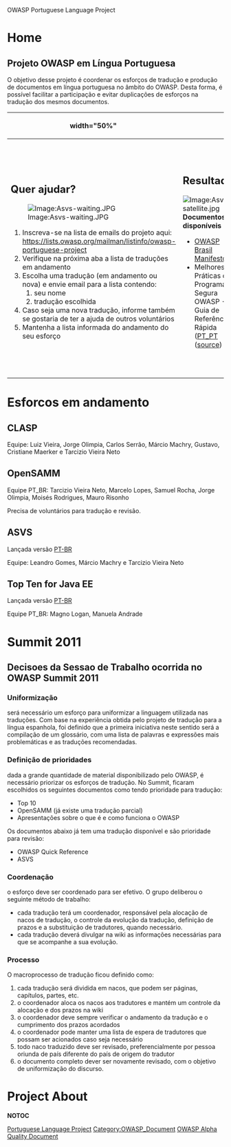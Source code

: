 <paypal>OWASP Portuguese Language Project</paypal>

# Home

## Projeto OWASP em Língua Portuguesa

O objetivo desse projeto é coordenar os esforços de tradução e produção
de documentos em língua portuguesa no âmbito do OWASP. Desta forma, é
possível facilitar a participação e evitar duplicações de esforços na
tradução dos mesmos documentos.



<table>
<thead>
<tr class="header">
<th><p>width="50%"</p></th>
<th></th>
<th><p>width="50%"</p></th>
<th></th>
</tr>
</thead>
<tbody>
<tr class="odd">
<td><h2 id="quer_ajudar">Quer ajudar?</h2>
<figure>
<img src="Asvs-waiting.JPG" title="Image:Asvs-waiting.JPG" alt="Image:Asvs-waiting.JPG" /><figcaption>Image:Asvs-waiting.JPG</figcaption>
</figure>
<ol>
<li>Inscreva-se na lista de emails do projeto aqui: <a href="https://lists.owasp.org/mailman/listinfo/owasp-portuguese-project">https://lists.owasp.org/mailman/listinfo/owasp-portuguese-project</a></li>
<li>Verifique na próxima aba a lista de traduções em andamento</li>
<li>Escolha uma tradução (em andamento ou nova) e envie email para a lista contendo:
<ol>
<li>seu nome</li>
<li>tradução escolhida</li>
</ol></li>
<li>Caso seja uma nova tradução, informe também se gostaria de ter a ajuda de outros voluntários</li>
<li>Mantenha a lista informada do andamento do seu esforço</li>
</ol></td>
<td><h2 id="resultados">Resultados</h2>
<p><img src="Asvs-satellite.jpg" title="fig:Image:Asvs-satellite.jpg" alt="Image:Asvs-satellite.jpg" /><strong>Documentos disponíveis</strong></p>
<ul>
<li><a href="OWASP_Brasil_Manifesto" title="wikilink">OWASP Brasil Manifesto</a></li>
<li>Melhores Práticas de Programação Segura OWASP - Guia de Referência Rápida (<a href="https://www.owasp.org/index.php/File:OWASP_SCP_v1.3_pt-PT.pdf">PT_PT</a> (<a href="https://www.owasp.org/images/a/ad/OWASP_SCP_v1.3_pt-PT.zip">source</a>)</li>
</ul></td>
<td><p><a href="https://www.owasp.org/index.php/File:OWASP_SCP_v1.3_pt-BR.pdf">PT_BR</a>)</p>
<ul>
<li>OWASP ASVS - Padrão de Verificação de Segurança da Aplicação (<a href="https://www.owasp.org/images/2/2b/OWASP_ASVS_2009_Web_App_Std_Release_PT-BR.pdf">PT_BR</a>)</li>
<li>OWASP Top10 2010 para Java EE (<a href="https://www.owasp.org/images/e/e5/OWASP_Top10_2010_JavaEE_PT-BR.pdf">PT_BR</a>)</li>
<li>OWASP Top10 2010 PT-PT (<a href="https://www.owasp.org/images/1/10/OwaspTop10_ptPT_v2.pdf">PT_PT</a> (<a href="https://www.owasp.org/images/4/47/OwaspTop10_2010_v2.zip">source</a>))</li>
<li>OWASP Top10 2013 PT-BR (<a href="https://www.owasp.org/images/9/9c/OWASP_Top_10_2013_PT-BR.pdf">PT_BR</a> (<a href="https://www.owasp.org/images/2/2f/OWASP_Top_10_2013_PT-BR.pptx">source</a>))</li>
</ul></td>
<td></td>
</tr>
</tbody>
</table>

# Esforcos em andamento

## CLASP

Equipe: Luiz Vieira, Jorge Olimpia, Carlos Serrão, Márcio Machry,
Gustavo, Cristiane Maerker e Tarcizio Vieira Neto

## OpenSAMM

Equipe PT_BR: Tarcizio Vieira Neto, Marcelo Lopes, Samuel Rocha, Jorge
Olimpia, Moisés Rodrigues, Mauro Risonho

Precisa de voluntários para tradução e revisão.

## ASVS

Lançada versão
[PT-BR](https://www.owasp.org/images/2/2b/OWASP_ASVS_2009_Web_App_Std_Release_PT-BR.pdf)

Equipe: Leandro Gomes, Márcio Machry e Tarcizio Vieira Neto

## Top Ten for Java EE

Lançada versão
[PT-BR](https://www.owasp.org/images/e/e5/OWASP_Top10_2010_JavaEE_PT-BR.pdf)

Equipe PT_BR: Magno Logan, Manuela Andrade

# Summit 2011

## Decisoes da Sessao de Trabalho ocorrida no OWASP Summit 2011

### Uniformização

será necessário um esforço para uniformizar a linguagem utilizada nas
traduções. Com base na experiência obtida pelo projeto de tradução para
a língua espanhola, foi definido que a primeira iniciativa neste sentido
será a compilação de um glossário, com uma lista de palavras e
expressões mais problemáticas e as traduções recomendadas.

### Definição de prioridades

dada a grande quantidade de material disponibilizado pelo OWASP, é
necessário priorizar os esforços de tradução. No Summit, ficaram
escolhidos os seguintes documentos como tendo prioridade para tradução:

  - Top 10
  - OpenSAMM (já existe uma tradução parcial)
  - Apresentações sobre o que é e como funciona o OWASP

Os documentos abaixo já tem uma tradução disponível e são prioridade
para revisão:

  - OWASP Quick Reference
  - ASVS

### Coordenação

o esforço deve ser coordenado para ser efetivo. O grupo deliberou o
seguinte método de trabalho:

  - cada tradução terá um coordenador, responsável pela alocação de
    nacos de tradução, o controle da evolução da tradução, definição de
    prazos e a substituição de tradutores, quando necessário.
  - cada tradução deverá divulgar na wiki as informações necessárias
    para que se acompanhe a sua evolução.

### Processo

O macroprocesso de tradução ficou definido como:

1.  cada tradução será dividida em nacos, que podem ser páginas,
    capítulos, partes, etc.
2.  o coordenador aloca os nacos aos tradutores e mantém um controle da
    alocação e dos prazos na wiki
3.  o coordenador deve sempre verificar o andamento da tradução e o
    cumprimento dos prazos acordados
4.  o coordenador pode manter uma lista de espera de tradutores que
    possam ser acionados caso seja necessário
5.  todo naco traduzido deve ser revisado, preferencialmente por pessoa
    oriunda de país diferente do país de origem do tradutor
6.  o documento completo dever ser novamente revisado, com o objetivo de
    uniformização do discurso.

# Project About

__NOTOC__ <headertabs />

[Portuguese Language Project](Category:OWASP_Project "wikilink")
[Category:OWASP_Document](Category:OWASP_Document "wikilink") [OWASP
Alpha Quality
Document](Category:OWASP_Alpha_Quality_Document "wikilink")